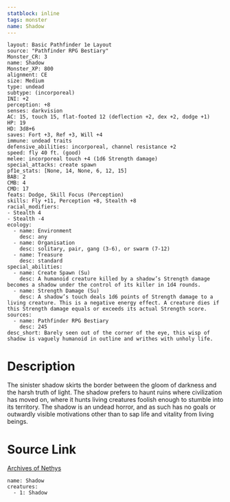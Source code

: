 ```yaml
---
statblock: inline
tags: monster
name: Shadow
---
```

```statblock
layout: Basic Pathfinder 1e Layout
source: "Pathfinder RPG Bestiary"
Monster_CR: 3
name: Shadow
Monster_XP: 800
alignment: CE
size: Medium
type: undead
subtype: (incorporeal)
INI: +2
perception: +8
senses: darkvision
AC: 15, touch 15, flat-footed 12 (deflection +2, dex +2, dodge +1)
HP: 19
HD: 3d8+6
saves: Fort +3, Ref +3, Will +4
immune: undead traits
defensive_abilities: incorporeal, channel resistance +2
speed: fly 40 ft. (good)
melee: incorporeal touch +4 (1d6 Strength damage)
special_attacks: create spawn
pf1e_stats: [None, 14, None, 6, 12, 15]
BAB: 2
CMB: 4
CMD: 17
feats: Dodge, Skill Focus (Perception)
skills: Fly +11, Perception +8, Stealth +8
racial_modifiers:
- Stealth 4
- Stealth -4
ecology:
  - name: Environment
    desc: any
  - name: Organisation
    desc: solitary, pair, gang (3-6), or swarm (7-12)
  - name: Treasure
    desc: standard
special_abilities:
  - name: Create Spawn (Su)
    desc: A humanoid creature killed by a shadow’s Strength damage becomes a shadow under the control of its killer in 1d4 rounds.
  - name: Strength Damage (Su)
    desc: A shadow’s touch deals 1d6 points of Strength damage to a living creature. This is a negative energy effect. A creature dies if this Strength damage equals or exceeds its actual Strength score.
sources:
  - name: Pathfinder RPG Bestiary
    desc: 245
desc_short: Barely seen out of the corner of the eye, this wisp of shadow is vaguely humanoid in outline and writhes with unholy life.
```
# Description
The sinister shadow skirts the border between the gloom of darkness and the harsh truth of light. The shadow prefers to haunt ruins where civilization has moved on, where it hunts living creatures foolish enough to stumble into its territory. The shadow is an undead horror, and as such has no goals or outwardly visible motivations other than to sap life and vitality from living beings.
# Source Link
[Archives of Nethys](https://aonprd.com/MonsterDisplay.aspx?ItemName=Shadow)
```encounter-table
name: Shadow
creatures:
  - 1: Shadow
```
